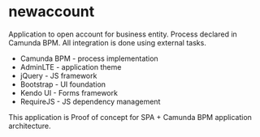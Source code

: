 # newaccount

Application to open account for business entity.
Process declared in Camunda BPM. All integration is done using external tasks.

  * Camunda BPM - process implementation
  * AdminLTE - application theme
  * jQuery - JS framework
  * Bootstrap - UI foundation
  * Kendo UI - Forms framework
  * RequireJS - JS dependency management
  
This application is Proof of concept for SPA + Camunda BPM application architecture.
